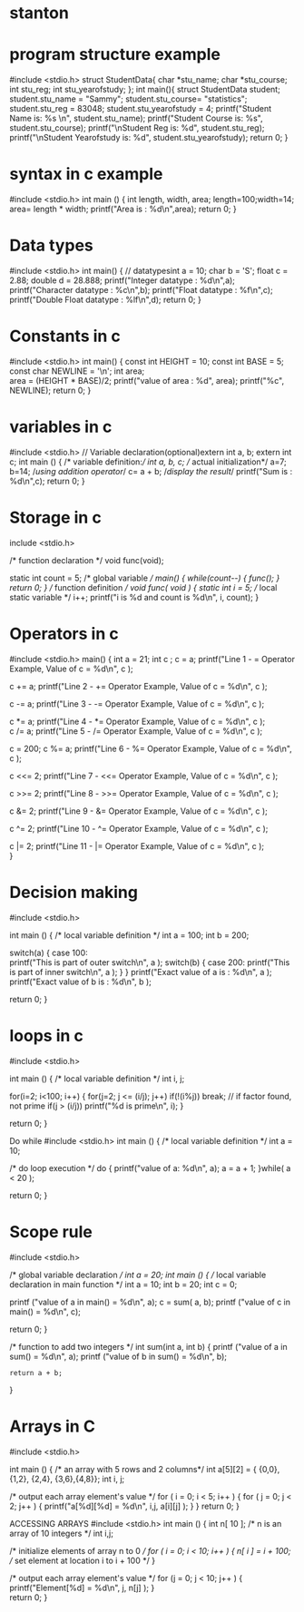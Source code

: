 # stanton
# program structure example

#include <stdio.h>
struct StudentData{ 
char *stu_name; 
char *stu_course; 
int stu_reg; int stu_yearofstudy;
};
int main(){ struct StudentData student; 
student.stu_name = "Sammy";
 student.stu_course= "statistics";
 student.stu_reg = 83048;
 student.stu_yearofstudy = 4;
 printf("Student Name is: %s \n", student.stu_name); 
printf("Student Course is: %s", student.stu_course);
 printf("\nStudent Reg is: %d", student.stu_reg);
 printf("\nStudent Yearofstudy is: %d", student.stu_yearofstudy);
 return 0;
}


# syntax in c example
#include <stdio.h>
int main () 
{
int length, width, area;
length=100;width=14;
area= length * width;
printf("Area is : %d\n",area);
return 0;
}

# Data types
#include <stdio.h>
int main() 
{
// datatypesint a = 10;
char b = 'S';
float c = 2.88;
double d = 28.888;
printf("Integer datatype : %d\n",a);
printf("Character datatype : %c\n",b);
printf("Float datatype : %f\n",c);
printf("Double Float datatype : %lf\n",d);
return 0;
}


# Constants in c
#include <stdio.h>
int main() 
{
const int HEIGHT = 10;
 const int BASE = 5; 
const char NEWLINE = '\n';
 int area;  
 area = (HEIGHT * BASE)/2; 
printf("value of area : %d", area); 
printf("%c", NEWLINE);
 return 0;
}


# variables in c

#include <stdio.h>
// Variable declaration(optional)extern int a, b;
extern int c;
int main () 
{
/* variable definition:*/
int a, b, c;
/* actual initialization*/
a=7;
b=14;
/*using addition operator*/
c= a + b;
/*display the result*/
printf("Sum is : %d\n",c);
return 0;
}

 # Storage in c
include <stdio.h> 

  
/* function declaration */ void func(void); 
  
static int count = 5;   	/* global variable */ 
  main() { 
   while(count--) 
   {       func(); 
   }    return 0; 
} 
/* function definition */ void func( void ) 
{ 
   static int i = 5;   	/* local static variable */    i++; 
   printf("i is %d and count is %d\n", i, count); 
}

 # Operators in c
#include <stdio.h> 
 main() { 
   int a = 21;    int c ; 
    c =  a; 
   printf("Line 1 - =  Operator Example, Value of c = %d\n", c ); 
 
   c +=  a; 
   printf("Line 2 - += Operator Example, Value of c = %d\n", c ); 
 
   c -=  a; 
   printf("Line 3 - -= Operator Example, Value of c = %d\n", c ); 
 
   c *=  a; 
   printf("Line 4 - *= Operator Example, Value of c = %d\n", c );  
   c /=  a; 
   printf("Line 5 - /= Operator Example, Value of c = %d\n", c ); 
 
   c  = 200;    c %=  a; 
   printf("Line 6 - %= Operator Example, Value of c = %d\n", c ); 
 
   c <<=  2; 
   printf("Line 7 - <<= Operator Example, Value of c = %d\n", c ); 
 
   c >>=  2; 
   printf("Line 8 - >>= Operator Example, Value of c = %d\n", c ); 
 
   c &=  2; 
   printf("Line 9 - &= Operator Example, Value of c = %d\n", c ); 
 
   c ^=  2; 
   printf("Line 10 - ^= Operator Example, Value of c = %d\n", c ); 
 
   c |=  2; 
   printf("Line 11 - |= Operator Example, Value of c = %d\n", c );  
} 

 # Decision making
#include <stdio.h> 

  int main () 
{ 
   /* local variable definition */    int a = 100;    int b = 200; 
  
   switch(a) {       case 100:  
         printf("This is part of outer switch\n", a );          switch(b) {             case 200: 
               printf("This is part of inner switch\n", a ); 
         }    } 
   printf("Exact value of a is : %d\n", a );    printf("Exact value of b is : %d\n", b ); 
  
   return 0; 
}

# loops in c
#include <stdio.h> 

  int main () 
{ 
   /* local variable definition */    int i, j; 
    
   for(i=2; i<100; i++) {       for(j=2; j <= (i/j); j++) 
        if(!(i%j)) break;   	// if factor found, not prime       if(j > (i/j)) printf("%d is prime\n", i); 
   } 
  
   return 0; 
}

Do while
#include <stdio.h> 
  int main () 
{ 
   /* local variable definition */    int a = 10; 
 
   /* do loop execution */    do    { 
       printf("value of a: %d\n", a);        a = a + 1; 
   }while( a < 20 ); 
  
   return 0; 
} 

# Scope rule
#include <stdio.h> 
  
/* global variable declaration */ int a = 20; 
  int main () 
{ 
  /* local variable declaration in main function */   int a = 10;   int b = 20;   int c = 0; 
 
  printf ("value of a in main() = %d\n",  a);   c = sum( a, b); 
  printf ("value of c in main() = %d\n",  c); 
 
  return 0; 
} 
 
/* function to add two integers */ int sum(int a, int b) 
{ 
    printf ("value of a in sum() = %d\n",  a);     printf ("value of b in sum() = %d\n",  b); 
 
    return a + b; 
} 

# Arrays in C
#include <stdio.h> 

  int main () 
{ 
   /* an array with 5 rows and 2 columns*/ 
   int a[5][2] = { {0,0}, {1,2}, {2,4}, {3,6},{4,8}};    int i, j; 
  
   /* output each array element's value */    for ( i = 0; i < 5; i++ ) 
   { 
      for ( j = 0; j < 2; j++ ) 
      { 
         printf("a[%d][%d] = %d\n", i,j, a[i][j] ); 
      }    }    return 0; 
} 

ACCESSING ARRAYS
#include <stdio.h> 
  int main () 
{ 
   int n[ 10 ]; /* n is an array of 10 integers */    int i,j; 
  
   /* initialize elements of array n to 0 */             for ( i = 0; i < 10; i++ ) 
   { 
      n[ i ] = i + 100;  	/* set element at location i to i + 100 */ 
   } 
    
   /* output each array element's value */    for (j = 0; j < 10; j++ ) 
   { 
      printf("Element[%d] = %d\n", j, n[j] ); 
   }   
   return 0; 
} 

